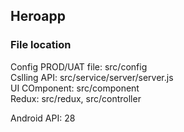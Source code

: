 ## Heroapp
### File location
Config PROD/UAT file: src/config  
Cslling API: src/service/server/server.js  
UI COmponent: src/component  
Redux: src/redux, src/controller  

Android API: 28  

